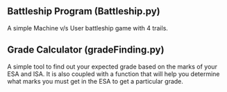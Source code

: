 ## Battleship Program (Battleship.py)

A simple Machine v/s User battleship game with 4 trails.

## Grade Calculator (gradeFinding.py)

A simple tool to find out your expected grade based on the marks of your ESA and ISA. It is also coupled with a function that will help you determine what marks you must get in the ESA to get a particular grade.
